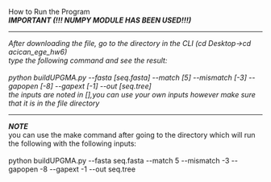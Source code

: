 How to Run the Program <br/>
************IMPORTANT*********
(!!! NUMPY MODULE HAS BEEN USED!!!)
<br/><hr/>
After downloading the file, go to the directory in the CLI
(cd Desktop->cd acican_ege_hw6) <br/>
type the following command and see the result: <br/> <br/>
python buildUPGMA.py --fasta [seq.fasta] --match [5] --mismatch [-3] --gapopen [-8] --gapext [-1] --out [seq.tree] <br/>
the inputs are noted in [],you can use your own inputs however make sure that it is in the file directory <hr/>
****NOTE******* <br/>
you can use the make command after going to the directory which will run the following with the following inputs: <br/> <br/>
python buildUPGMA.py --fasta seq.fasta --match 5 --mismatch -3 --gapopen -8 --gapext -1 --out seq.tree
